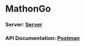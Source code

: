 # MathonGo

### Server: [Server](https://mathongo-gs9y.onrender.com)
### API Documentation: [Postman](https://www.postman.com/neelxdxd/workspace/development/collection/31972654-2750be2c-55c8-4e7e-90b5-67b3d2492b72?action=share&creator=31972654&active-environment=31972654-f1e454bd-2edc-4fc1-ab83-13464f066eae)
